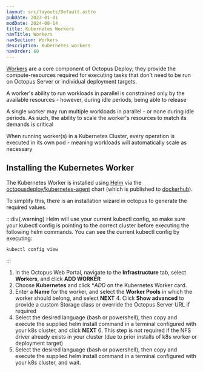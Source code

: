 ```yaml
---
layout: src/layouts/Default.astro
pubDate: 2023-01-01
modDate: 2024-08-14
title: Kubernetes Workers
navTitle: Workers
navSection: Workers
description: Kubernetes workers
navOrder: 60
---
```


[Workers](/docs/infrastructure/workers) are a core component of Octopus Deploy; they provide the compute-resources required for executing tasks that don't need to be run on Octopus Server or individual
deployment targets.

A worker's ability to run workloads in parallel is constrained only by the available resources - however, during idle periods, being able to release

A single worker may run multiple workloads in parallel - or none during idle periods. As such, the ability to scale the worker's resources
to match its demands is critical

When running worker(s) in a Kubernetes Cluster, every operation is executed in its own pod - meaning workloads will automatically scale as necessary

## Installing the Kubernetes Worker
The Kubernetes Worker is installed using [Helm](https://helm.sh) via the [octopusdeploy/kubernetes-agent](https://github.com/OctopusDeploy/helm-charts/tree/main/charts/kubernetes-agent) chart (which is published to [dockerhub](octopusdeploy)).

To simplify this, there is an installation wizard in octopus to generate the required values.

:::div{.warning}
Helm will use your current kubectl config, so make sure your kubectl config is pointing to the correct cluster before executing the following helm commands.
You can see the current kubectl config by executing:
```bash
kubectl config view
```
:::

1. In the Octopus Web Portal, navigate to the **Infrastructure** tab, select **Workers**, and click **ADD WORKER**
2. Choose **Kubernetes** and click **ADD* on the Kubernetes Worker card.
3. Enter a **Name** for the worker, and select the **Worker Pools** in which the worker should belong, and select **NEXT**
   4. Click **Show advanced** to provide a custom Storage class or override the Octopus Server URL if required
5. Select the desired language (bash or powershell), then copy and execute the supplied helm install command in a terminal configured with your k8s cluster, and click **NEXT**
   6. This step is not required if the NFS driver already exists in your cluster (due to prior installs of k8s worker or deployment target)
7. Select the desired language (bash or powershell), then copy and execute the supplied helm install command in a terminal configured with your k8s cluster, and wait.

